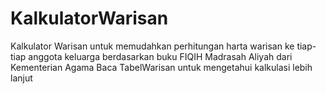 # KalkulatorWarisan
Kalkulator Warisan untuk memudahkan perhitungan harta warisan ke tiap-tiap anggota keluarga berdasarkan buku FIQIH Madrasah Aliyah dari Kementerian Agama
Baca TabelWarisan untuk mengetahui kalkulasi lebih lanjut

